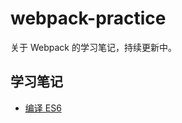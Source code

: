 # webpack-practice
关于 Webpack 的学习笔记，持续更新中。

## 学习笔记

* [编译 ES6](https://github.com/Bongkai/webpack-practice/blob/master/notes/ES6.md)